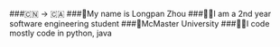 ###🇨🇳 -> 🇨🇦
###👋My name is Longpan Zhou
###👨‍🎓I am a 2nd year software engineering student
###🏫McMaster University
###👨‍💻I code mostly code in python, java
